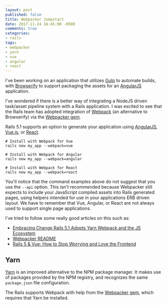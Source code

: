 ```yaml
---
layout: post
published: false
title: Webpacker Jumpstart
date: 2017-11-24 16:45:00 -0500
comments: true
categories:
- rails
tags:
- webpacker
- yarn
- vue
- angular
- react
---
```


I've been working on an application that utilizes [Gulp] to automate builds,
with [Browserify] to support packaging the assets for an [AngularJS]
application.

I've wondered if there is a better way of integrating a NodeJS driven
task/asset pipeline system with a Rails application. I was excited to see that
the Rails team has adopted integration of [Webpack][Webpack] (an alternative to
Browserify) via the [Webpacker gem](https://github.com/rails/webpacker/).
<!--more-->

Rails 5.1 supports an option to generate your application using
[AngularJS](https://angularjs.org/), [Vue.js](https://vuejs.org/), or
[React](https://reactjs.org/).

``` shell
# Install with Webpack for Vue
rails new my_app --webpack=vue

# Install with Webpack for Angular
rails new my_app --webpack=angular

# Install with Webpack for React
rails new my_app --webpack=react
```

You'll notice that the command examples above do not suggest that you use the
`--api` option. This isn't recommended because Webpacker still expects to
include your JavaScript compiled assets into Rails generated pages, using
helpers intended for use in your applications ERB driven layout. We have to
remember that Vue, Angular, or React are not always used to support single page
applications.

I've tried to follow some really good articles on this such as:

* [Embracing Change Rails 5.1 Adopts Yarn Webpack and the JS Ecosystem][1]
* [Webpacker README][2]
* [Rails 5 &amp; Vue: How to Stop Worrying and Love the Frontend][3]

## Yarn

[Yarn] is an improved alternative to the NPM package manager. It makes use of
packages provided by the NPM registry, and recognizes the same `package.json`
file configuration.

The Rails supports Webpack with help from the [Webpacker gem], which requires
that Yarn be installed.

[Gulp]: https://gulpjs.com/
[Browserify]: http://browserify.org/
[AngularJS]: https://angularjs.org/
[Webpack]: https://webpack.js.org/concepts/
[Webpacker gem]: https://github.com/rails/webpacker/
[Yarn]: https://code.facebook.com/posts/1840075619545360
[1]: http://samuelmullen.com/articles/embracing-change-rails51-adopts-yarn-webpack-and-the-js-ecosystem/
[2]: https://github.com/rails/webpacker/tree/b160e6bb#webpacker
[3]: https://mkdev.me/en/posts/rails-5-vue-js-how-to-stop-worrying-and-love-the-frontend
